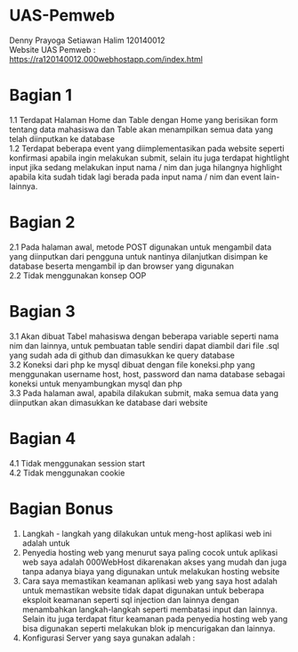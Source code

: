 # UAS-Pemweb
Denny Prayoga Setiawan Halim 120140012 <br>
Website UAS Pemweb : https://ra120140012.000webhostapp.com/index.html <br>
# Bagian 1
1.1 Terdapat Halaman Home dan Table dengan Home yang berisikan form tentang data mahasiswa dan Table akan menampilkan semua data yang telah diinputkan ke database<br>
1.2 Terdapat beberapa event yang diimplementasikan pada website seperti konfirmasi apabila ingin melakukan submit, selain itu juga terdapat hightlight input jika sedang melakukan input nama / nim dan juga hilangnya highlight apabila kita sudah tidak lagi berada pada input nama / nim dan event lain-lainnya.<br>
# Bagian 2
2.1 Pada halaman awal, metode POST digunakan untuk mengambil data yang diinputkan dari pengguna untuk nantinya dilanjutkan disimpan ke database beserta mengambil ip dan browser yang digunakan<br>
2.2 Tidak menggunakan konsep OOP<br>
# Bagian 3
3.1 Akan dibuat Tabel mahasiswa dengan beberapa variable seperti nama nim dan lainnya, untuk pembuatan table sendiri dapat diambil dari file .sql yang sudah ada di github dan dimasukkan ke query database<br>
3.2 Koneksi dari php ke mysql dibuat dengan file koneksi.php yang menggunakan username host, host, password dan nama database sebagai koneksi untuk menyambungkan mysql dan php<br>
3.3 Pada halaman awal, apabila dilakukan submit, maka semua data yang diinputkan akan dimasukkan ke database dari website<br>
# Bagian 4
4.1 Tidak menggunakan session start<br>
4.2 Tidak menggunakan cookie<br>
# Bagian Bonus
1. Langkah - langkah yang dilakukan untuk meng-host aplikasi web ini adalah untuk <br>
2. Penyedia hosting web yang menurut saya paling cocok untuk aplikasi web saya adalah 000WebHost dikarenakan akses yang mudah dan juga tanpa adanya biaya yang digunakan untuk melakukan hosting website<br>
3. Cara saya memastikan keamanan aplikasi web yang saya host adalah untuk memastikan website tidak dapat digunakan untuk beberapa eksploit keamanan seperti sql injection dan lainnya dengan menambahkan langkah-langkah seperti membatasi input dan lainnya. Selain itu juga terdapat fitur keamanan pada penyedia hosting web yang bisa digunakan seperti melakukan blok ip mencurigakan dan lainnya. <br>
4. Konfigurasi Server yang saya gunakan adalah : <br>
